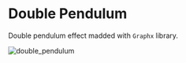 # Double Pendulum

Double pendulum effect madded with `Graphx` library.

![double_pendulum](https://user-images.githubusercontent.com/44511181/106359041-b1d1fe80-62ee-11eb-96c0-054d47f8c8d8.gif)
